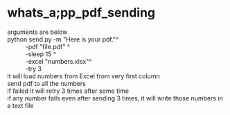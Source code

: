 # whats_a;pp_pdf_sending <br />
arguments are below <br />
python send.py -m "Here is your pdf."^ <br />
                &emsp;&emsp;&emsp;-pdf "file.pdf" ^ <br />
                &emsp;&emsp;&emsp;-sleep 15 ^ <br />
                &emsp;&emsp;&emsp;-excel "numbers.xlsx"^ <br />
                &emsp;&emsp;&emsp;-try 3 <br />
it will load numbers from Excel from very first column <br />
send pdf to all the numbers <br />
if failed it will retry 3 times after some time <br />
if any number fails even after sending 3 times, it will write those numbers in a text file <br />
